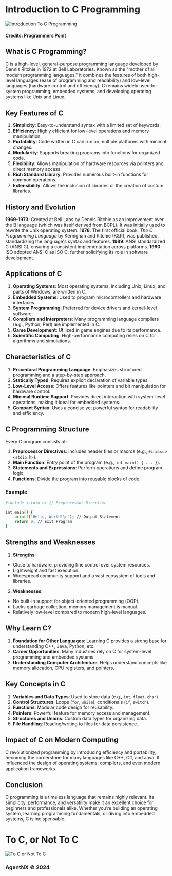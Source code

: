 # Introduction to C Programming

![Introduction To C Programming](https://github.com/user-attachments/assets/1a3bf659-0a58-483e-a1a3-b54e9865bd94)
#### Credits: Programmers Point

## What is C Programming?

C is a high-level, general-purpose programming language developed by Dennis Ritchie in 1972 at Bell Laboratories. Known as the "mother of all modern programming languages," it combines the features of both high-level languages (ease of programming and readability) and low-level languages (hardware control and efficiency). C remains widely used for system programming, embedded systems, and developing operating systems like Unix and Linux.

## Key Features of C

1. **Simplicity**: Easy-to-understand syntax with a limited set of keywords.
2. **Efficiency**: Highly efficient for low-level operations and memory manipulation.
3. **Portability**: Code written in C can run on multiple platforms with minimal changes.
4. **Modularity**: Supports breaking programs into functions for organized code.
5. **Flexibility**: Allows manipulation of hardware resources via pointers and direct memory access.
6. **Rich Standard Library**: Provides numerous built-in functions for common operations.
7. **Extensibility**: Allows the inclusion of libraries or the creation of custom libraries.

## History and Evolution

**1969-1973**: Created at Bell Labs by Dennis Ritchie as an improvement over the B language (which was itself derived from BCPL). It was initially used to rewrite the Unix operating system.
**1978**: The first official book, _The C Programming Language_ by Kernighan and Ritchie (K&R), was published, standardizing the language's syntax and features.
**1989**: ANSI standardized C (ANSI C), ensuring a consistent implementation across platforms.
**1990**: ISO adopted ANSI C as ISO C, further solidifying its role in software development.

## Applications of C

1. **Operating Systems**: Most operating systems, including Unix, Linux, and parts of Windows, are written in C.
2. **Embedded Systems**: Used to program microcontrollers and hardware interfaces.
3. **System Programming**: Preferred for device drivers and kernel-level software.
4. **Compilers and Interpreters**: Many programming language compilers (e.g., Python, Perl) are implemented in C.
5. **Game Development**: Utilized in game engines due to its performance.
6. **Scientific Computing**: High-performance computing relies on C for algorithms and simulations.

## Characteristics of C

1. **Procedural Programming Language**: Emphasizes structured programming and a step-by-step approach.
2. **Statically Typed**: Requires explicit declaration of variable types.
3. **Low-Level Access**: Offers features like pointers and bit manipulation for hardware control.
4. **Minimal Runtime Support**: Provides direct interaction with system-level operations, making it ideal for embedded systems.
5. **Compact Syntax**: Uses a concise yet powerful syntax for readability and efficiency.

## C Programming Structure

Every C program consists of:

1. **Preprocessor Directives**: Includes header files or macros (e.g., `#include <stdio.h>`).
2. **Main Function**: Entry point of the program (e.g., `int main() { ... }`).
3. **Statements and Expressions**: Perform operations and define program logic.
4. **Functions**: Divide the program into reusable blocks of code.

### Example 
```bash
#include <stdio.h> // Preprocessor Directive

int main() {
    printf("Hello, World!\n"); // Output Statement
    return 0; // Exit Program
}
```

## Strengths and Weaknesses

1. **Strengths**:
  - Close to hardware, providing fine control over system resources.
  - Lightweight and fast execution.
  - Widespread community support and a vast ecosystem of tools and libraries.
2. **Weaknesses**:
  - No built-in support for object-oriented programming (OOP).
  - Lacks garbage collection; memory management is manual.
  - Relatively low-level compared to modern high-level languages.

## Why Learn C?

1. **Foundation for Other Languages**: Learning C provides a strong base for understanding C++, Java, Python, etc.
2. **Career Opportunities**: Many industries rely on C for system-level programming and embedded systems.
3. **Understanding Computer Architecture**: Helps understand concepts like memory allocation, CPU registers, and pointers.

## Key Concepts in C

1. **Variables and Data Types**: Used to store data (e.g., `int`, `float`, `char`).
2. **Control Structures**: Loops (`for`, `while`), conditionals (`if`, `switch`).
3. **Functions**: Modular code design for reusability.
4. **Pointers**: Powerful feature for memory access and management.
5. **Structures and Unions**: Custom data types for organizing data.
6. **File Handling**: Reading/writing to files for data persistence.

## Impact of C on Modern Computing

C revolutionized programming by introducing efficiency and portability, becoming the cornerstone for many languages like C++, C#, and Java. It influenced the design of operating systems, compilers, and even modern application frameworks.

## Conclusion

C programming is a timeless language that remains highly relevant. Its simplicity, performance, and versatility make it an excellent choice for beginners and professionals alike. Whether you’re building an operating system, learning programming fundamentals, or diving into embedded systems, C is indispensable.

# To C, or Not To C
![To C or Not To C](https://github.com/user-attachments/assets/688f2812-fc8e-4c8f-b2cc-700e0a8731cf)

### AgentNX © 2024
